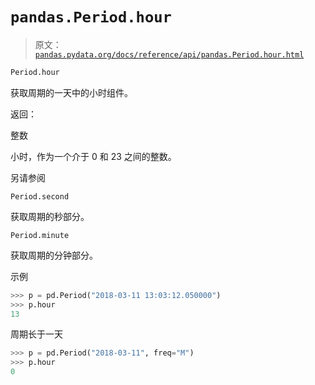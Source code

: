 # `pandas.Period.hour`

> 原文：[`pandas.pydata.org/docs/reference/api/pandas.Period.hour.html`](https://pandas.pydata.org/docs/reference/api/pandas.Period.hour.html)

```py
Period.hour
```

获取周期的一天中的小时组件。

返回：

整数

小时，作为一个介于 0 和 23 之间的整数。

另请参阅

`Period.second`

获取周期的秒部分。

`Period.minute`

获取周期的分钟部分。

示例

```py
>>> p = pd.Period("2018-03-11 13:03:12.050000")
>>> p.hour
13 
```

周期长于一天

```py
>>> p = pd.Period("2018-03-11", freq="M")
>>> p.hour
0 
```
